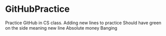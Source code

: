 # GitHubPractice
Practice GitHub in CS class.
Adding new lines to practice
Should have green on the side meaning new line
Absolute money
Banging